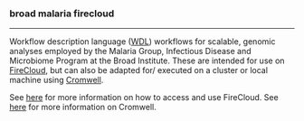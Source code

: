 ### broad malaria firecloud 
------- 

Workflow description language ([WDL](https://software.broadinstitute.org/wdl/)) workflows for scalable, genomic analyses employed by the Malaria Group, Infectious Disease and Microbiome Program at the Broad Institute. These are intended for use on [FireCloud](https://portal.firecloud.org), but can also be adapted for/ executed on a cluster or local machine using [Cromwell](https://github.com/broadinstitute/cromwell).  

See [here](https://software.broadinstitute.org/firecloud/) for more information on how to access and use FireCloud. See [here](http://cromwell.readthedocs.io/en/develop/) for more information
on Cromwell.

